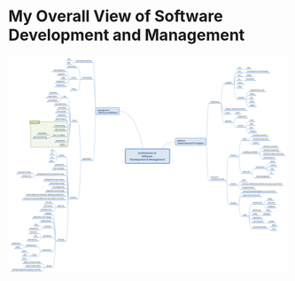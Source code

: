 # My Overall View of Software Development and Management
![Overall View of Software Development and Management](https://github.com/borllor/Works/blob/master/Thought/Architecture%20of%20%20Software%20%20Development%20%26%20Management.png?raw=true, "Overall View of Software Development and Management")
